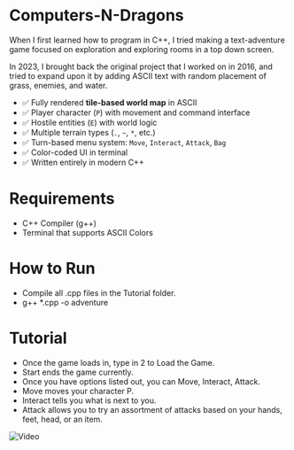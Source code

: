 # Computers-N-Dragons

When I first learned how to program in C++, I tried making a text-adventure game focused on exploration and exploring rooms in a top down screen. 

In 2023, I brought back the original project that I worked on in 2016, and tried to expand upon it by adding ASCII text with random placement of grass, enemies, and water. 

- ✅ Fully rendered **tile-based world map** in ASCII
- ✅ Player character (`P`) with movement and command interface
- ✅ Hostile entities (`E`) with world logic
- ✅ Multiple terrain types (`.`, `~`, `*`, etc.)
- ✅ Turn-based menu system: `Move`, `Interact`, `Attack`, `Bag`
- ✅ Color-coded UI in terminal
- ✅ Written entirely in modern C++

# Requirements

- C++ Compiler (g++)
- Terminal that supports ASCII Colors

# How to Run

- Compile all .cpp files in the Tutorial folder.
- g++ *.cpp -o adventure

# Tutorial

- Once the game loads in, type in 2 to Load the Game. 
- Start ends the game currently.
- Once you have options listed out, you can Move, Interact, Attack.
- Move moves your character P.
- Interact tells you what is next to you.
- Attack allows you to try an assortment of attacks based on your hands, feet, head, or an item.

![Video](https://i.gyazo.com/d2dbfea74ad802be31d68d9eb79d8efb.gif)
